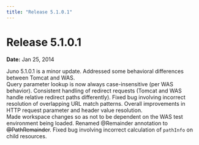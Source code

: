 ```yaml
---
title: "Release 5.1.0.1"
---
```


# Release 5.1.0.1

**Date:** Jan 25, 2014

Juno 5.1.0.1 is a minor update.
Addressed some behavioral differences between Tomcat and WAS.  
Query parameter lookup is now always case-insensitive (per WAS behavior).
Consistent handling of redirect requests (Tomcat and WAS handle relative redirect paths differently).
Fixed bug involving incorrect resolution of overlapping URL match patterns.
Overall improvements in HTTP request parameter and header value resolution.  
Made workspace changes so as not to be dependent on the WAS test environment being loaded.
Renamed @Remainder annotation to ~~@PathRemainder~~.
Fixed bug involving incorrect calculation of `pathInfo` on child resources.
